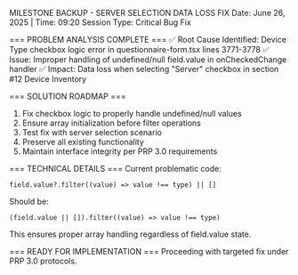 MILESTONE BACKUP - SERVER SELECTION DATA LOSS FIX
Date: June 26, 2025 | Time: 09:20
Session Type: Critical Bug Fix

=== PROBLEM ANALYSIS COMPLETE ===
✅ Root Cause Identified: Device Type checkbox logic error in questionnaire-form.tsx lines 3771-3778
✅ Issue: Improper handling of undefined/null field.value in onCheckedChange handler
✅ Impact: Data loss when selecting "Server" checkbox in section #12 Device Inventory

=== SOLUTION ROADMAP ===
1. Fix checkbox logic to properly handle undefined/null values
2. Ensure array initialization before filter operations
3. Test fix with server selection scenario
4. Preserve all existing functionality
5. Maintain interface integrity per PRP 3.0 requirements

=== TECHNICAL DETAILS ===
Current problematic code:
```
field.value?.filter((value) => value !== type) || []
```

Should be:
```
(field.value || []).filter((value) => value !== type)
```

This ensures proper array handling regardless of field.value state.

=== READY FOR IMPLEMENTATION ===
Proceeding with targeted fix under PRP 3.0 protocols.